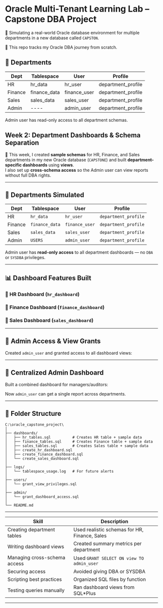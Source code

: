 # Oracle Multi-Tenant Learning Lab – Capstone DBA Project

🎯 Simulating a real-world Oracle database environment for multiple departments in a new database called `CAPSTON`.

📁 This repo tracks my Oracle DBA journey from scratch.

## 🏢 Departments

| Dept    | Tablespace   | User         |            Profile |
|---------|--------------|--------------|--------------------|
| HR      | hr_data      | hr_user      | department_profile |
| Finance | finance_data | finance_user | department_profile |
| Sales   | sales_data   | sales_user   | department_profile |
| Admin   |     ----     | admin_user   | department_profile |

Admin user has read-only access to all department schemas.


## Week 2: Department Dashboards & Schema Separation

🎯 This week, I created **sample schemas** for HR, Finance, and Sales departments in my new Oracle database (`CAPSTONE`) and built **department-specific dashboards** using **views**.  
I also set up **cross-schema access** so the Admin user can view reports without full DBA rights.

---

## 🏢 Departments Simulated

| Dept | Tablespace | User | Profile |
|------|-----------|-------|---------|
| HR | `hr_data` | `hr_user` | `department_profile` |
| Finance | `finance_data` | `finance_user` | `department_profile` |
| Sales | `sales_data` | `sales_user` | `department_profile` |
| Admin | `USERS` | `admin_user` | `department_profile` |

Admin user has **read-only access** to all department dashboards — no `DBA` or `SYSDBA` privileges.

---

## 📊 Dashboard Features Built

### 🔹 HR Dashboard (`hr_dashboard`)
### 🔹 Finance Dashboard (`finance_dashboard`)
### 🔹 Sales Dashboard (`sales_dashboard`)

---

## 👥 Admin Access & View Grants

Created `admin_user` and granted access to all dashboard views:

---

## 🧭 Centralized Admin Dashboard

Built a combined dashboard for managers/auditors:

Now `admin_user` can get a single report across departments.

---

## 📁 Folder Structure

```
C:\oracle_capstone_project\
│
├── dashboards/
│   ├── hr_tables.sql          # Creates HR table + sample data
│   ├── finance_tables.sql     # Creates Finance table + sample data
│   ├── sales_tables.sql       # Creates Sales table + sample data
│   ├── create_hr_dashboard.sql
│   ├── create_finance_dashboard.sql
│   └── create_sales_dashboard.sql
│
├── logs/
│   └── tablespace_usage.log   # For future alerts
│
├── users/
│   └── grant_view_privileges.sql
│
├── admin/
│   └── grant_dashboard_access.sql
│
└── README.md
```

---


| Skill | Description |
|-------|-------------|
| Creating department tables | Used realistic schemas for HR, Finance, Sales |
| Writing dashboard views | Created summary metrics per department |
| Managing cross-schema access | Used `GRANT SELECT ON view TO admin_user` |
| Securing access | Avoided giving DBA or SYSDBA |
| Scripting best practices | Organized SQL files by function |
| Testing queries manually | Ran dashboard views from SQL*Plus |

---

